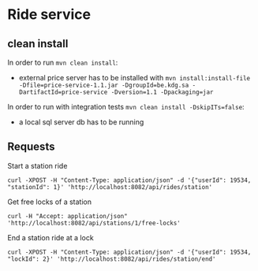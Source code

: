# Ride service

## clean install

In order to run `mvn clean install`:
- external price server has to be installed with `mvn install:install-file -Dfile=price-service-1.1.jar -DgroupId=be.kdg.sa -DartifactId=price-service -Dversion=1.1 -Dpackaging=jar`

In order to run with integration tests `mvn clean install -DskipITs=false`:
- a local sql server db has to be running

## Requests

Start a station ride

    curl -XPOST -H "Content-Type: application/json" -d '{"userId": 19534, "stationId": 1}' 'http://localhost:8082/api/rides/station'

Get free locks of a station

    curl -H "Accept: application/json" 'http://localhost:8082/api/stations/1/free-locks'

End a station ride at a lock

    curl -XPOST -H "Content-Type: application/json" -d '{"userId": 19534, "lockId": 2}' 'http://localhost:8082/api/rides/station/end'
